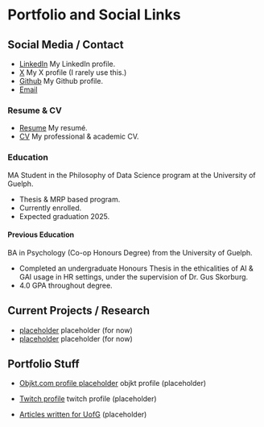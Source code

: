 # Portfolio and Social Links 

## Social Media / Contact
-   [LinkedIn](https://www.linkedin.com/in/eliana-brereton-18495a205/) My LinkedIn profile.
-   [X](https://x.com/BreretonEliana) My X profile (I rarely use this.)
-   [Github](https://github.com/ebrereto) My Github profile. 
-   [Email](eliana.brereton@gmail.com)

### Resume & CV
- [Resume](www.google.com) My resumé.
- [CV](www.google.com) My professional & academic CV.
 
### Education
MA Student in the Philosophy of Data Science program at the University of Guelph. 
- Thesis & MRP based program.
- Currently enrolled.
- Expected graduation 2025. 

#### Previous Education
BA in Psychology (Co-op Honours Degree) from the University of Guelph.
- Completed an undergraduate Honours Thesis in the ethicalities of AI & GAI usage in HR settings, under the supervision of Dr. Gus Skorburg.
- 4.0 GPA throughout degree.

## Current Projects / Research
-   [placeholder](www.nasa.com) placeholder (for now)
-   [placeholder](www.nasa.com) placeholder (for now)

## Portfolio Stuff
-   [Objkt.com profile placeholder](https://objkt.com) objkt profile (placeholder)
-   [Twitch profile](https://www.twitch.tv) twitch profile (placeholder)

-   [Articles written for UofG](https://medium.com) (placeholder)
